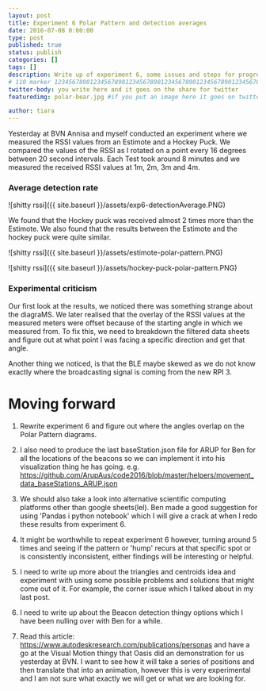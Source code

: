 ```yaml
---
layout: post
title: Experiment 6 Polar Pattern and detection averages
date: 2016-07-08 0:00:00
type: post
published: true
status: publish
categories: []
tags: []
description: Write up of experiment 6, some issues and steps for progression 
# 110 marker 1234567890123456789012345678901234567890123456789012345678901234567890123456789012345678901234567890123456789
twitter-body: you write here and it goes on the share for twitter
featuredimg: polar-bear.jpg #if you put an image here it goes on twitter too

author: tiara
---
```


Yesterday at BVN Annisa and myself conducted an experiment where we measured the RSSI values from an Estimote and a Hockey Puck. We compared the values of the RSSI as I rotated on a point every 16 degrees between 20 second intervals. Each Test took around 8 minutes and we measured the received RSSI values at 1m, 2m, 3m and 4m.

### Average detection rate

![shitty rssi]({{ site.baseurl }}/assets/exp6-detectionAverage.PNG) 


We found that the Hockey puck was received almost 2 times more than the Estimote. We also found that the results between the Estimote and the hockey puck were quite similar. 


![shitty rssi]({{ site.baseurl }}/assets/estimote-polar-pattern.PNG) 

![shitty rssi]({{ site.baseurl }}/assets/hockey-puck-polar-pattern.PNG)

### Experimental criticism

Our first look at the results, we noticed there was something strange about the diagraMS. We later realised that the overlay of the RSSI values at the measured meters were offset because of the starting angle in which we measured from. To fix this, we need to breakdown the filtered data sheets and figure out at what point I was facing a specific direction and get that angle. 

Another thing we noticed, is that the BLE maybe skewed as we do not know exactly where the broadcasting signal is coming from the new RPI 3. 

# Moving forward

1. Rewrite experiment 6 and figure out where the angles overlap on the Polar Pattern diagrams. 

2. I also need to produce the last baseStation.json file for ARUP for Ben for all the locations of the beacons so we can implement it into his visualization thing he has going. e.g. https://github.com/ArupAus/code2016/blob/master/helpers/movement_data_baseStations_ARUP.json

3. We should also take a look into alternative scientific computing platforms other than google sheets(lel). Ben made a good suggestion for using 'Pandas i python notebook' which I will give a crack at when I redo these results from experiment 6. 

4. It might be worthwhile to repeat experiment 6 however, turning around 5 times and seeing if the pattern or 'hump' recurs at that specific spot or is consistently inconsistent, either findings will be interesting or helpful. 

5. I need to write up more about the triangles and centroids idea and experiment with using some possible problems and solutions that might come out of it. For example, the corner issue which I talked about in my last post. 

6. I need to write up about the Beacon detection thingy options which I have been nulling over with Ben for a while. 

7. Read this article: https://www.autodeskresearch.com/publications/personas and have a go at the Visual Motion thingy that Oasis did an demonstration for us yesterday at BVN. I want to see how it will take a series of positions and then translate that into an animation, however this is very experimental and I am not sure what exactly we will get or what we are looking for. 

